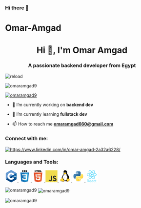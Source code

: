 ### Hi there 👋

<!--
**OmarAmgad9/OmarAmgad9** is a ✨ _special_ ✨ repository because its `README.md` (this file) appears on your GitHub profile.

Here are some ideas to get you started:

- 🔭 I’m currently working on ...
- 🌱 I’m currently learning ...
- 👯 I’m looking to collaborate on ...
- 🤔 I’m looking for help with ...
- 💬 Ask me about ...
- 📫 How to reach me: ...
- 😄 Pronouns: ...
- ⚡ Fun fact: ...
-->
# Omar-Amgad

<h1 align="center">Hi 👋, I'm Omar Amgad</h1>
<h3 align="center">A passionate backend developer from Egypt</h3>
<img src="https://cdn.dribbble.com/users/320114/screenshots/2575134/code_dribbble.gif" width="400" alt="reload">

<p align="left"> <img src="https://komarev.com/ghpvc/?username=omaramgad9&label=Profile%20views&color=0e75b6&style=flat"
        alt="omaramgad9" /> </p>

<p align="left"> <a href="https://github.com/ryo-ma/github-profile-trophy"><img
            src="https://github-profile-trophy.vercel.app/?username=omaramgad9" alt="omaramgad9" /></a> </p>

- 🔭 I’m currently working on **backend dev**

- 🌱 I’m currently learning **fullstack dev**

- 📫 How to reach me **omaramgad660@gmail.com**

<h3 align="left">Connect with me:</h3>
<p align="left">
    <a href="https://linkedin.com/in/https://www.linkedin.com/in/omar-amgad-2a32a6228/" target="blank"><img
            align="center"
            src="https://raw.githubusercontent.com/rahuldkjain/github-profile-readme-generator/master/src/images/icons/Social/linked-in-alt.svg"
            alt="https://www.linkedin.com/in/omar-amgad-2a32a6228/" height="30" width="40" /></a>
</p>

<h3 align="left">Languages and Tools:</h3>
<p align="left"> <a href="https://www.w3schools.com/cpp/" target="_blank" rel="noreferrer"> <img
            src="https://raw.githubusercontent.com/devicons/devicon/master/icons/cplusplus/cplusplus-original.svg"
            alt="cplusplus" width="40" height="40" /> </a> <a href="https://www.w3schools.com/css/" target="_blank"
        rel="noreferrer"> <img
            src="https://raw.githubusercontent.com/devicons/devicon/master/icons/css3/css3-original-wordmark.svg"
            alt="css3" width="40" height="40" /> </a> <a href="https://www.w3.org/html/" target="_blank"
        rel="noreferrer"> <img
            src="https://raw.githubusercontent.com/devicons/devicon/master/icons/html5/html5-original-wordmark.svg"
            alt="html5" width="40" height="40" /> </a> <a href="https://developer.mozilla.org/en-US/docs/Web/JavaScript"
        target="_blank" rel="noreferrer"> <img
            src="https://raw.githubusercontent.com/devicons/devicon/master/icons/javascript/javascript-original.svg"
            alt="javascript" width="40" height="40" /> </a> <a href="https://www.linux.org/" target="_blank"
        rel="noreferrer"> <img
            src="https://raw.githubusercontent.com/devicons/devicon/master/icons/linux/linux-original.svg" alt="linux"
            width="40" height="40" /> </a> <a href="https://www.python.org" target="_blank" rel="noreferrer"> <img
            src="https://raw.githubusercontent.com/devicons/devicon/master/icons/python/python-original.svg"
            alt="python" width="40" height="40" /> </a> <a href="https://reactjs.org/" target="_blank" rel="noreferrer">
        <img src="https://raw.githubusercontent.com/devicons/devicon/master/icons/react/react-original-wordmark.svg"
            alt="react" width="40" height="40" /> </a> </p>

<p><img align="left"
        src="https://github-readme-stats.vercel.app/api/top-langs?username=omaramgad9&show_icons=true&locale=en&layout=compact"
        alt="omaramgad9" /></p>

<p>&nbsp;<img align="center"
        src="https://github-readme-stats.vercel.app/api?username=omaramgad9&show_icons=true&locale=en"
        alt="omaramgad9" /></p>

<p><img align="center" src="https://github-readme-streak-stats.herokuapp.com/?user=omaramgad9&" alt="omaramgad9" /></p>

